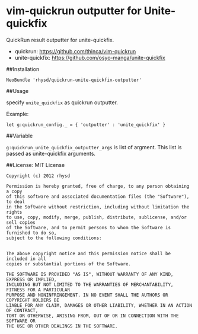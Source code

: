 # vim-quickrun outputter for Unite-quickfix

QuickRun result outputter for unite-quickfix.

- quickrun:       https://github.com/thinca/vim-quickrun
- unite-quickfix: https://github.com/osyo-manga/unite-quickfix

##Installation

`NeoBundle 'rhysd/quickrun-unite-quickfix-outputter'`

##Usage

specify `unite_quickfix` as quickrun outputter.

Example:

    let g:quickrun_config._ = { 'outputter' : 'unite_quickfix' }

##Variable

`g:quickrun_unite_quickfix_outputter_args` is list of argment.
This list is passed as unite-quickfix arguments.

##License: MIT License

    Copyright (c) 2012 rhysd

    Permission is hereby granted, free of charge, to any person obtaining a copy
    of this software and associated documentation files (the "Software"), to deal
    in the Software without restriction, including without limitation the rights
    to use, copy, modify, merge, publish, distribute, sublicense, and/or sell copies
    of the Software, and to permit persons to whom the Software is furnished to do so,
    subject to the following conditions:


    The above copyright notice and this permission notice shall be included in all
    copies or substantial portions of the Software.

    THE SOFTWARE IS PROVIDED "AS IS", WITHOUT WARRANTY OF ANY KIND, EXPRESS OR IMPLIED,
    INCLUDING BUT NOT LIMITED TO THE WARRANTIES OF MERCHANTABILITY, FITNESS FOR A PARTICULAR
    PURPOSE AND NONINFRINGEMENT. IN NO EVENT SHALL THE AUTHORS OR COPYRIGHT HOLDERS BE
    LIABLE FOR ANY CLAIM, DAMAGES OR OTHER LIABILITY, WHETHER IN AN ACTION OF CONTRACT,
    TORT OR OTHERWISE, ARISING FROM, OUT OF OR IN CONNECTION WITH THE SOFTWARE OR
    THE USE OR OTHER DEALINGS IN THE SOFTWARE.

